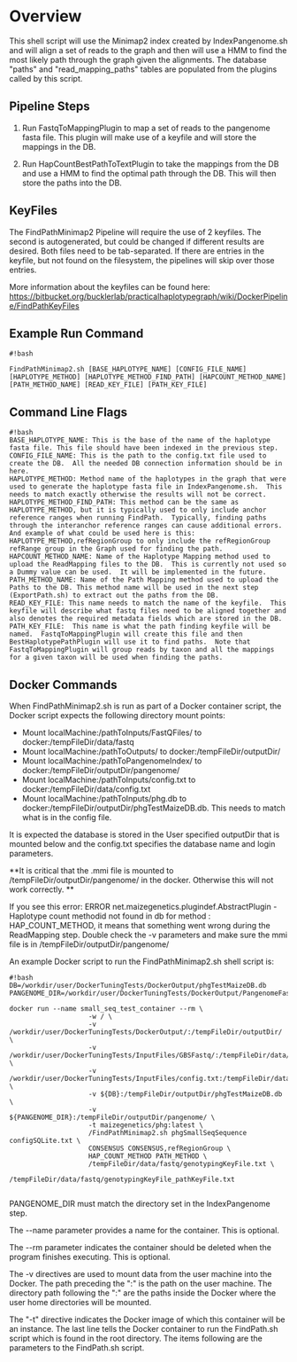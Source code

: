 # Overview #
This shell script will use the Minimap2 index created by IndexPangenome.sh and will align a set of reads to the graph and then will use a HMM to find the most likely path through the graph given the alignments. The database "paths" and "read_mapping_paths" tables are populated from the plugins called by this script.

## Pipeline Steps ##
1. Run FastqToMappingPlugin to map a set of reads to the pangenome fasta file.  This plugin will make use of a keyfile and will store the mappings in the DB.
   
2. Run HapCountBestPathToTextPlugin to take the mappings from the DB and use a HMM to find the optimal path through the DB.  This will then store the paths into the DB.



## KeyFiles ##
The FindPathMinimap2 Pipeline will require the use of 2 keyfiles.  The second is autogenerated, but could be changed if different results are desired.  Both files need to be tab-separated.  If there are entries in the keyfile, but not found on the filesystem, the pipelines will skip over those entries.


More information about the keyfiles can be found here:
https://bitbucket.org/bucklerlab/practicalhaplotypegraph/wiki/DockerPipeline/FindPathKeyFiles


## Example Run Command ##

```
#!bash

FindPathMinimap2.sh [BASE_HAPLOTYPE_NAME] [CONFIG_FILE_NAME] [HAPLOTYPE_METHOD] [HAPLOTYPE_METHOD_FIND_PATH] [HAPCOUNT_METHOD_NAME] [PATH_METHOD_NAME] [READ_KEY_FILE] [PATH_KEY_FILE]

```
## Command Line Flags ##

```
#!bash
BASE_HAPLOTYPE_NAME: This is the base of the name of the haplotype fasta file. This file should have been indexed in the previous step.
CONFIG_FILE_NAME: This is the path to the config.txt file used to create the DB.  All the needed DB connection information should be in here.
HAPLOTYPE_METHOD: Method name of the haplotypes in the graph that were used to generate the haplotype fasta file in IndexPangenome.sh.  This needs to match exactly otherwise the results will not be correct.
HAPLOTYPE_METHOD_FIND_PATH: This method can be the same as HAPLOTYPE_METHOD, but it is typically used to only include anchor reference ranges when running FindPath.  Typically, finding paths through the interanchor reference ranges can cause additional errors.  And example of what could be used here is this: HAPLOTYPE_METHOD,refRegionGroup to only include the refRegionGroup refRange group in the Graph used for finding the path.
HAPCOUNT_METHOD_NAME: Name of the Haplotype Mapping method used to upload the ReadMapping files to the DB.  This is currently not used so a Dummy value can be used.  It will be implemented in the future.
PATH_METHOD_NAME: Name of the Path Mapping method used to upload the Paths to the DB. This method name will be used in the next step (ExportPath.sh) to extract out the paths from the DB.
READ_KEY_FILE: This name needs to match the name of the keyfile.  This keyfile will describe what fastq files need to be aligned together and also denotes the required metadata fields which are stored in the DB.
PATH_KEY_FILE:  This name is what the path finding keyfile will be named.  FastqToMappingPlugin will create this file and then BestHaplotypePathPlugin will use it to find paths.  Note that FastqToMappingPlugin will group reads by taxon and all the mappings for a given taxon will be used when finding the paths.

```

## Docker Commands ##
When FindPathMinimap2.sh is run as part of a Docker container script, the Docker script expects the following directory mount points:

* Mount localMachine:/pathToInputs/FastQFiles/ to docker:/tempFileDir/data/fastq
* Mount localMachine:/pathToOutputs/ to docker:/tempFileDir/outputDir/
* Mount localMachine:/pathToPangenomeIndex/ to docker:/tempFileDir/outputDir/pangenome/
* Mount localMachine:/pathToInputs/config.txt to docker:/tempFileDir/data/config.txt
* Mount localMachine:/pathToInputs/phg.db to docker:/tempFileDir/outputDir/phgTestMaizeDB.db.  This needs to match what is in the config file.

It is expected the database is stored in the User specified outputDir that is mounted below and the config.txt specifies the database name and login parameters.

**It is critical that the .mmi file is mounted to /tempFileDir/outputDir/pangenome/ in the docker.  Otherwise this will not work correctly. **  

If you see this error: ERROR net.maizegenetics.plugindef.AbstractPlugin - Haplotype count methodid not found in db for method : HAP_COUNT_METHOD, it means that something went wrong during the ReadMapping step.  Double check the -v parameters and make sure the mmi file is in /tempFileDir/outputDir/pangenome/

An example Docker script to run the FindPathMinimap2.sh shell script is:

```
#!bash
DB=/workdir/user/DockerTuningTests/DockerOutput/phgTestMaizeDB.db
PANGENOME_DIR=/workdir/user/DockerTuningTests/DockerOutput/PangenomeFasta/  
                
docker run --name small_seq_test_container --rm \ 
                    -w / \
                    -v /workdir/user/DockerTuningTests/DockerOutput/:/tempFileDir/outputDir/ \
                    -v /workdir/user/DockerTuningTests/InputFiles/GBSFastq/:/tempFileDir/data/fastq/ \
                    -v /workdir/user/DockerTuningTests/InputFiles/config.txt:/tempFileDir/data/configSQLite.txt \
                    -v ${DB}:/tempFileDir/outputDir/phgTestMaizeDB.db \
                    -v ${PANGENOME_DIR}:/tempFileDir/outputDir/pangenome/ \
                    -t maizegenetics/phg:latest \
                    /FindPathMinimap2.sh phgSmallSeqSequence configSQLite.txt \
                    CONSENSUS CONSENSUS,refRegionGroup \
                    HAP_COUNT_METHOD PATH_METHOD \
                    /tempFileDir/data/fastq/genotypingKeyFile.txt \
                    /tempFileDir/data/fastq/genotypingKeyFile_pathKeyFile.txt
                    
```

PANGENOME_DIR must match the directory set in the IndexPangenome step.


The --name parameter provides a name for the container.  This is optional.

The --rm parameter indicates the container should be deleted when the program finishes executing.  This is optional.

The -v directives are used to mount data from the user machine into the Docker.  The path preceding the ":" is the path on the user machine.  The directory path following the ":" are the paths inside the Docker where the user home directories will be mounted.

The "-t" directive indicates the Docker image of which this container will be an instance.  The last line tells the Docker container to run the FindPath.sh script which is found in the root directory.  The items following are the parameters to the FindPath.sh script.